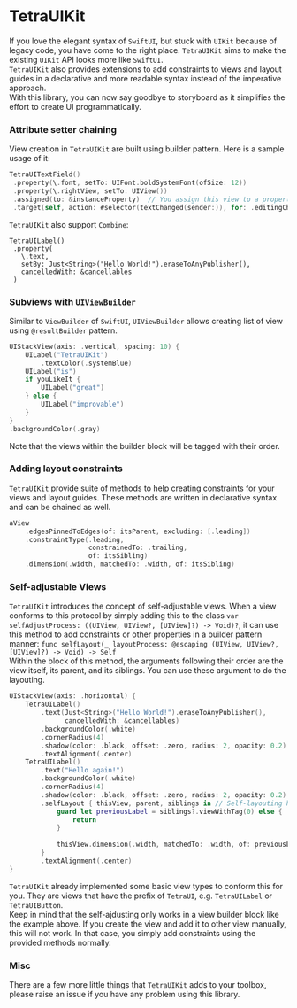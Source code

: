 # TetraUIKit

If you love the elegant syntax of `SwiftUI`, but stuck with `UIKit` because of legacy code, you have come to the right place. `TetraUIKit` aims to make the existing `UIKit` API looks more like `SwiftUI`.<br/>
`TetraUIKit` also provides extensions to add constraints to views and layout guides in a declarative and more readable syntax instead of the imperative approach. <br/>
With this library, you can now say goodbye to storyboard as it simplifies the effort to create UI programmatically.
 
 ### Attribute setter chaining
 View creation in `TetraUIKit` are built using builder pattern. Here is a sample usage of it:
 ``` Swift
 TetraUITextField()
  .property(\.font, setTo: UIFont.boldSystemFont(ofSize: 12))
  .property(\.rightView, setTo: UIView())
  .assigned(to: &instanceProperty)  // You assign this view to a property here
  .target(self, action: #selector(textChanged(sender:)), for: .editingChanged)
 ```
 
 `TetraUIKit` also support `Combine`:
 ``` Swfit
 TetraUILabel()
  .property(
    \.text,
    setBy: Just<String>("Hello World!").eraseToAnyPublisher(),
    cancelledWith: &cancellables
  )
 ```
 
### Subviews with `UIViewBuilder`
Similar to `ViewBuilder` of `SwiftUI`, `UIViewBuilder` allows creating list of view using `@resultBuilder` pattern. 
``` Swift
UIStackView(axis: .vertical, spacing: 10) {
    UILabel("TetraUIKit")
        .textColor(.systemBlue)
    UILabel("is")
    if youLikeIt {
        UILabel("great")
    } else {
        UILabel("improvable")
    }
}
.backgroundColor(.gray)
```

Note that the views within the builder block will be tagged with their order.

### Adding layout constraints
`TetraUIKit` provide suite of methods to help creating constraints for your views and layout guides. These methods are written in declarative syntax and can be chained as well.

``` Swift
aView
    .edgesPinnedToEdges(of: itsParent, excluding: [.leading])
    .constraintType(.leading,
                    constrainedTo: .trailing,
                    of: itsSibling)
    .dimension(.width, matchedTo: .width, of: itsSibling)
```
 
### Self-adjustable Views
`TetraUIKit` introduces the concept of self-adjustable views. When a view conforms to this protocol by simply adding this to the class `var selfAdjustProcess: ((UIView, UIView?, [UIView]?) -> Void)?`, it can use this method to add constraints or other properties in a builder pattern manner: `func selfLayout(_ layoutProcess: @escaping (UIView, UIView?, [UIView]?) -> Void) -> Self` <br/>
Within the block of this method, the arguments following their order are the view itself, its parent, and its siblings. You can use these argument to do the layouting. <br/>
``` Swift
UIStackView(axis: .horizontal) {
    TetraUILabel()
        .text(Just<String>("Hello World!").eraseToAnyPublisher(), 
              cancelledWith: &cancellables)
        .backgroundColor(.white)
        .cornerRadius(4)
        .shadow(color: .black, offset: .zero, radius: 2, opacity: 0.2)
        .textAlignment(.center)
    TetraUILabel()
        .text("Hello again!")
        .backgroundColor(.white)
        .cornerRadius(4)
        .shadow(color: .black, offset: .zero, radius: 2, opacity: 0.2)
        .selfLayout { thisView, parent, siblings in // Self-layouting happens here
            guard let previousLabel = siblings?.viewWithTag(0) else {
                return
            }
            
            thisView.dimension(.width, matchedTo: .width, of: previousLabel)
        }
        .textAlignment(.center)
}
```
`TetraUIKit` already implemented some basic view types to conform this for you. They are views that have the prefix of `TetraUI`, e.g. `TetraUILabel` or `TetraUIButton`.<br/>
Keep in mind that the self-ajdusting only works in a view builder block like the example above. If you create the view and add it to other view manually, this will not work. In that case, you simply add constraints using the provided methods normally.

### Misc
There are a few more little things that `TetraUIKit` adds to your toolbox, please raise an issue if you have any problem using this library.
